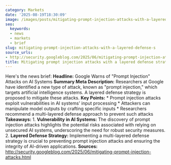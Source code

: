 ```yaml
---
category: Markets
date: '2025-08-19T18:30:09'
image: /images/posts/mitigating-prompt-injection-attacks-with-a-layered-defense-s.png
seo:
  keywords:
  - news
  - markets
  - brief
slug: mitigating-prompt-injection-attacks-with-a-layered-defense-s
source_urls:
- http://security.googleblog.com/2025/06/mitigating-prompt-injection-attacks.html
title: Mitigating prompt injection attacks with a layered defense strategy
---
```


Here's the news brief:  **Headline:** Google Warns of "Prompt Injection" Attacks on AI Systems  **Summary Meta Description:** Researchers at Google have identified a new type of attack, known as "prompt injection," which targets artificial intelligence systems. A layered defense strategy is proposed to mitigate these attacks.  **Key Points:**  * Prompt injection attacks exploit vulnerabilities in AI systems' input processing * Attackers can manipulate model outputs by crafting specific inputs * Researchers recommend a multi-layered defense approach to prevent such attacks  **Takeaways:**  1. **Vulnerability in AI Systems:** The discovery of prompt injection attacks highlights the potential risks associated with relying on unsecured AI systems, underscoring the need for robust security measures. 2. **Layered Defense Strategy:** Implementing a multi-layered defense strategy is crucial to preventing prompt injection attacks and ensuring the integrity of AI-driven applications.  **Sources:** http://security.googleblog.com/2025/06/mitigating-prompt-injection-attacks.html
